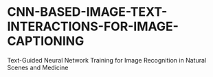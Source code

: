 # CNN-BASED-IMAGE-TEXT-INTERACTIONS-FOR-IMAGE-CAPTIONING
Text-Guided Neural Network Training for Image Recognition in Natural Scenes and Medicine
